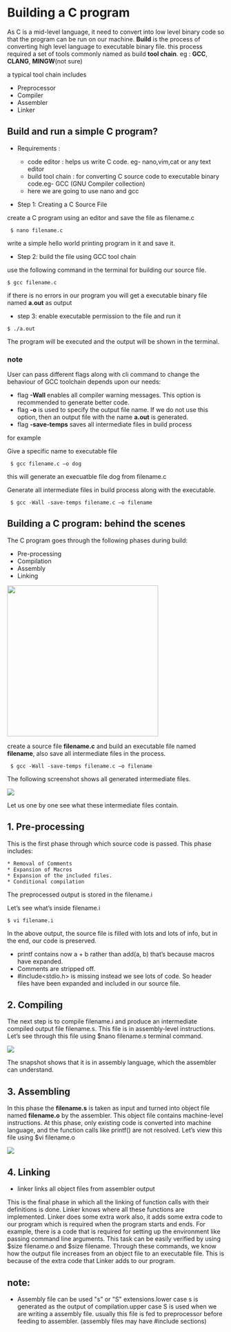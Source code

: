 # Building a C program
As C is a mid-level language, it need to convert into low level binary code so that the program can be run on our machine. **Build** is the process of converting high level language to executable binary file. this process required a set of tools commonly named as build **tool chain**. eg : **GCC**, **CLANG**, **MINGW**(not sure) 

a typical tool chain includes
* Preprocessor
* Compiler
* Assembler
* Linker

## Build and run a simple C program?

* Requirements :
    * code editor : helps us write C code. eg- nano,vim,cat or any text editor
    * build tool chain : for converting C source code to executable binary code.eg- GCC (GNU Compiler collection)
    * here we are going to use nano and gcc

* Step 1: Creating a C Source File

create a C program using an editor and save the file as filename.c

```console
 $ nano filename.c
```
write a simple hello world printing program in it and save it.
* Step 2: build the file using GCC tool chain

use the following command in the terminal for building our source file.

```console
$ gcc filename.c
```
if there is no errors in our program you will get a executable binary file named **a.out** as output 

* step 3: enable executable permission to the file and run it

```console
$ ./a.out
```
The program will be executed and the output will be shown in the terminal.

### note
User can pass different flags along with cli command to change the behaviour of GCC toolchain depends upon our needs:
* flag **-Wall** enables all compiler warning messages. This option is recommended to generate better code. 
* flag **-o** is used to specify the output file name. If we do not use this option, then an output file with the name **a.out** is generated.
* flag **-save-temps** saves all intermediate files in build process

for example

Give a specific name to executable file

```console
 $ gcc filename.c –o dog
```
this will generate an execuatble file dog from filename.c

Generate all intermediate files in build process along with the executable.
```console
 $ gcc -Wall -save-temps filename.c –o filename 
```


## Building a C program: behind the scenes

The C program goes through the following phases during build:
   * Pre-processing
   * Compilation
   * Assembly
   * Linking

<img src="https://media.geeksforgeeks.org/wp-content/uploads/20230404112946/Compilation-Process-in-C.png" height="350"> 

   
create a source file **filename.c** and build an executable file named **filename**, also save all intermediate files in the process.

```console
 $ gcc -Wall -save-temps filename.c –o filename 
```
The following screenshot shows all generated intermediate files.

<img src="https://media.geeksforgeeks.org/wp-content/uploads/20230406112742/c-compilation-intermediate-files.webp">

Let us one by one see what these intermediate files contain.
## 1. Pre-processing

This is the first phase through which source code is passed. This phase includes:

    * Removal of Comments
    * Expansion of Macros
    * Expansion of the included files.
    * Conditional compilation

The preprocessed output is stored in the filename.i

Let’s see what’s inside filename.i 
```console
$ vi filename.i 
```
In the above output, the source file is filled with lots and lots of info, but in the end, our code is preserved. 

* printf contains now a + b rather than add(a, b) that’s because macros have expanded.
* Comments are stripped off.
* #include<stdio.h> is missing instead we see lots of code. So header files have been expanded and included in our source file.
## 2. Compiling

The next step is to compile filename.i and produce an intermediate compiled output file filename.s. This file is in assembly-level instructions. Let’s see through this file using $nano filename.s  terminal command.

<img src="https://media.geeksforgeeks.org/wp-content/uploads/20230406112833/c-compilation-assembly-code.webp">

The snapshot shows that it is in assembly language, which the assembler can understand.

## 3. Assembling

In this phase the **filename.s** is taken as input and turned into object file named **filename.o** by the assembler. This object file contains machine-level instructions. At this phase, only existing code is converted into machine language, and the function calls like printf() are not resolved. Let’s view this file using 
$vi filename.o 

<img src="https://media.geeksforgeeks.org/wp-content/uploads/20230406112945/c-compilation-binary-file_1.webp">

## 4. Linking

* linker links all object files from assembler output

This is the final phase in which all the linking of function calls with their definitions is done. Linker knows where all these functions are implemented. Linker does some extra work also, it adds some extra code to our program which is required when the program starts and ends. For example, there is a code that is required for setting up the environment like passing command line arguments. This task can be easily verified by using $size filename.o and $size filename. Through these commands, we know how the output file increases from an object file to an executable file. This is because of the extra code that Linker adds to our program. 


## note:
- Assembly file can be used "s" or "S" extensions.lower case s is generated as the output of compilation.upper case S is used when we are writing a assembly file. usually this file is fed to preprocessor before feeding to assembler. (assembly files may have #include sections)